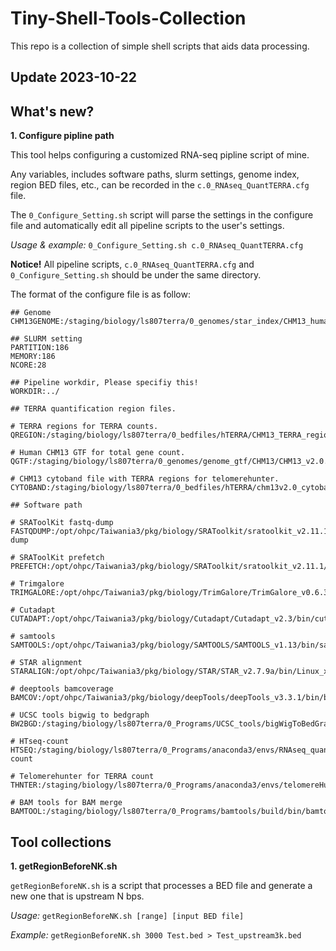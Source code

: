 # Tiny-Shell-Tools-Collection
This repo is a collection of simple shell scripts that aids data processing.

## Update 2023-10-22

## What's new?

**1. Configure pipline path**

This tool helps configuring a customized RNA-seq pipline script of mine.

Any variables, includes software paths, slurm settings, genome index, region BED files, etc., can be recorded in the `c.0_RNAseq_QuantTERRA.cfg` file.

The `0_Configure_Setting.sh` script will parse the settings in the configure file and automatically edit all pipeline scripts to the user's settings.

*Usage & example:* `0_Configure_Setting.sh c.0_RNAseq_QuantTERRA.cfg`

**Notice!** All pipeline scripts, `c.0_RNAseq_QuantTERRA.cfg` and `0_Configure_Setting.sh` should be under the same directory.

The format of the configure file is as follow:

```
## Genome
CHM13GENOME:/staging/biology/ls807terra/0_genomes/star_index/CHM13_human

## SLURM setting
PARTITION:186
MEMORY:186
NCORE:28

## Pipeline workdir, Please specifiy this!
WORKDIR:../

## TERRA quantification region files.

# TERRA regions for TERRA counts.
QREGION:/staging/biology/ls807terra/0_bedfiles/hTERRA/CHM13_TERRA_region_v6.bed

# Human CHM13 GTF for total gene count.
QGTF:/staging/biology/ls807terra/0_genomes/genome_gtf/CHM13/CHM13_v2.0.gtf

# CHM13 cytoband file with TERRA regions for telomerehunter.
CYTOBAND:/staging/biology/ls807terra/0_bedfiles/hTERRA/chm13v2.0_cytobands_allchrs_Add_TERRA_v3.bed

## Software path

# SRAToolKit fastq-dump
FASTQDUMP:/opt/ohpc/Taiwania3/pkg/biology/SRAToolkit/sratoolkit_v2.11.1/bin/fastq-dump

# SRAToolKit prefetch
PREFETCH:/opt/ohpc/Taiwania3/pkg/biology/SRAToolkit/sratoolkit_v2.11.1/bin/prefetch

# Trimgalore
TRIMGALORE:/opt/ohpc/Taiwania3/pkg/biology/TrimGalore/TrimGalore_v0.6.3/trim_galore

# Cutadapt
CUTADAPT:/opt/ohpc/Taiwania3/pkg/biology/Cutadapt/Cutadapt_v2.3/bin/cutadapt

# samtools
SAMTOOLS:/opt/ohpc/Taiwania3/pkg/biology/SAMTOOLS/SAMTOOLS_v1.13/bin/samtools

# STAR alignment
STARALIGN:/opt/ohpc/Taiwania3/pkg/biology/STAR/STAR_v2.7.9a/bin/Linux_x86_64/STAR

# deeptools bamcoverage
BAMCOV:/opt/ohpc/Taiwania3/pkg/biology/deepTools/deepTools_v3.3.1/bin/bamCoverage

# UCSC tools bigwig to bedgraph
BW2BGD:/staging/biology/ls807terra/0_Programs/UCSC_tools/bigWigToBedGraph

# HTseq-count
HTSEQ:/staging/biology/ls807terra/0_Programs/anaconda3/envs/RNAseq_quantTERRA/bin/htseq-count

# Telomerehunter for TERRA count
THNTER:/staging/biology/ls807terra/0_Programs/anaconda3/envs/telomereHunter/bin/telomerehunter

# BAM tools for BAM merge
BAMTOOL:/staging/biology/ls807terra/0_Programs/bamtools/build/bin/bamtools
```

## Tool collections

**1. getRegionBeforeNK.sh** 

`getRegionBeforeNK.sh` is a script that processes a BED file and generate a new one that is upstream N bps.

*Usage:* `getRegionBeforeNK.sh [range] [input BED file]`

*Example:* `getRegionBeforeNK.sh 3000 Test.bed > Test_upstream3k.bed`
